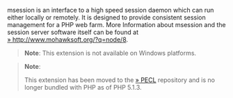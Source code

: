 msession is an interface to a high speed session daemon which can run
either locally or remotely. It is designed to provide consistent session
management for a PHP web farm. More Information about msession and the
session server software itself can be found at
<a href="http://www.mohawksoft.org/?q=node/8" class="link external">» http://www.mohawksoft.org/?q=node/8</a>.

> **Note**: <span class="simpara">This extension is not available on
> Windows platforms.</span>

> **Note**:
>
> This extension has been moved to the
> <a href="https://pecl.php.net/" class="link external">» PECL</a>
> repository and is no longer bundled with PHP as of PHP 5.1.3.
